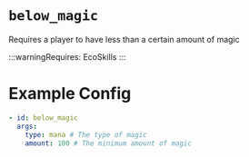 # `below_magic`

Requires a player to have less than a certain amount of magic

:::warningRequires:
EcoSkills
:::

# Example Config
```yaml
- id: below_magic
  args:
    type: mana # The type of magic
    amount: 100 # The minimum amount of magic
```
